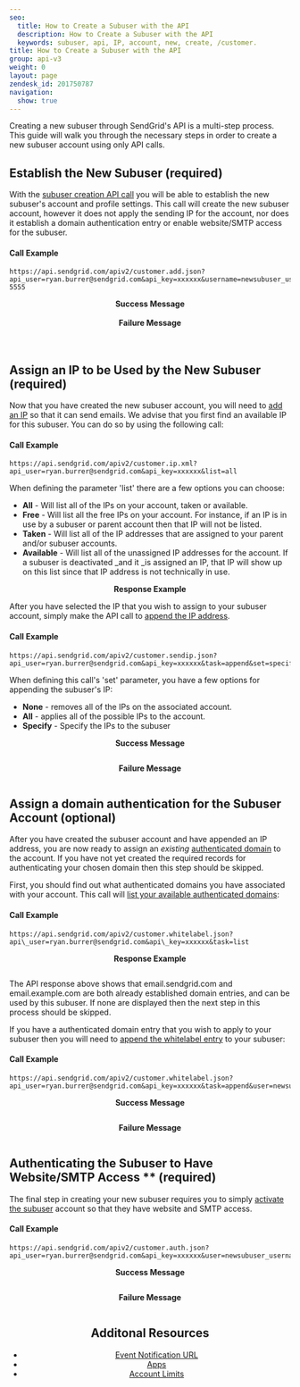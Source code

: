 ```yaml
---
seo:
  title: How to Create a Subuser with the API
  description: How to Create a Subuser with the API
  keywords: subuser, api, IP, account, new, create, /customer.
title: How to Create a Subuser with the API
group: api-v3
weight: 0
layout: page
zendesk_id: 201750787
navigation:
  show: true
---
```


Creating a new subuser through SendGrid's API is a multi-step process. This guide will walk you through the necessary steps in order to create a new subuser account using only API calls.

## Establish the New Subuser (required)

With the [subuser creation API call](https://sendgrid.com/docs/API_Reference/Customer_Subuser_API/subusers.html) you will be able to establish the new subuser's account and profile settings. This call will create the new subuser account, however it does not apply the sending IP for the account, nor does it establish a domain authentication entry or enable website/SMTP access for the subuser.

#### Call Example

```
https://api.sendgrid.com/apiv2/customer.add.json?api_user=ryan.burrer@sendgrid.com&api_key=xxxxxx&username=newsubuser_username&website=yourdomain.com&password=newsubuser_password&confirm_password=newsubuser_password&first_name=Ryan&last_name=Burrer&address=555_anystreet&city=any_city&state=CO&zip=80203&email=example@example.com&country=US&phone=555-5555
```

<center>
<strong>Success Message<br></strong><img src="http://content.screencast.com/users/Ryan.Burrer/folders/Jing/media/5e355c42-487e-442a-bd2b-89c9d80dd7d0/00000094.png" alt=""><center><strong> <br>Failure Message<br></strong></center>
<img src="http://content.screencast.com/users/Ryan.Burrer/folders/Jing/media/d8482205-976f-4f82-ad3a-77503e867c2f/00000095.png" alt=""> <strong><span class="wysiwyg-font-size-medium"><br><br></span></strong>
</center>

## Assign an IP to be Used by the New Subuser (required)

Now that you have created the new subuser account, you will need to [add an IP](http://sendgrid.com/docs/API_Reference/Customer_Subuser_API/ip_management.html#subuser-ip-assignment) so that it can send emails. We advise that you first find an available IP for this subuser. You can do so by using the following call:

#### Call Example
```
https://api.sendgrid.com/apiv2/customer.ip.xml?api_user=ryan.burrer@sendgrid.com&api_key=xxxxxx&list=all
```

When defining the parameter 'list' there are a few options you can choose:

- **All** - Will list all of the IPs on your account, taken or available.
- **Free** - Will list all the free IPs on your account. For instance, if an IP is in use by a subuser or parent account then that IP will not be listed.
- **Taken** - Will list all of the IP addresses that are assigned to your parent and/or subuser accounts.
- **Available** - Will list all of the unassigned IP addresses for the account. If a subuser is deactivated _and it _is assigned an IP, that IP will show up on this list since that IP address is not technically in use.
<center>
<strong>Response Example<br></strong><img src="http://content.screencast.com/users/Ryan.Burrer/folders/Jing/media/0dc1923b-fff9-4446-aff1-5dcab41929a4/00000096.png" alt="" align="middle">
</center>

After you have selected the IP that you wish to assign to your subuser account, simply make the API call to [append the IP address](http://sendgrid.com/docs/API_Reference/Customer_Subuser_API/ip_management.html#subuser-ip-assignment).

#### Call Example
```
https://api.sendgrid.com/apiv2/customer.sendip.json?api_user=ryan.burrer@sendgrid.com&api_key=xxxxxx&task=append&set=specify&user=newsubuser_username&ip[]=255.255.255.250&ip[]=255.255.255.255
```

When defining this call's 'set' parameter, you have a few options for appending the subuser's IP:

- **None** - removes all of the IPs on the associated account.
- **All** - applies all of the possible IPs to the account.
- **Specify** - Specify the IPs to the subuser
<center>
<strong>Success Message</strong>
<p class="wysiwyg-text-align-left"><img src="http://content.screencast.com/users/Ryan.Burrer/folders/Jing/media/5e355c42-487e-442a-bd2b-89c9d80dd7d0/00000094.png" alt="" align="middle"></p>
<strong>Failure Message</strong>
<p class="wysiwyg-text-align-left"><img src="http://content.screencast.com/users/Ryan.Burrer/folders/Jing/media/d8482205-976f-4f82-ad3a-77503e867c2f/00000095.png" alt="" align="middle"></p>
</center>



## Assign a domain authentication for the Subuser Account (optional)

After you have created the subuser account and have appended an IP address, you are now ready to assign an _existing_  [authenticated domain]({{root_url}}/ui/sending-email/how-to-set-up-domain-authentication/) to the account. If you have not yet created the required records for authenticating your chosen domain then this step should be skipped.

First, you should find out what authenticated domains you have associated with your account. This call will [list your available authenticated domains](http://sendgrid.com/docs/API_Reference/Customer_Subuser_API/whitelabel.html#list):

#### Call Example
```
https://api.sendgrid.com/apiv2/customer.whitelabel.json?api\_user=ryan.burrer@sendgrid.com&api\_key=xxxxxx&task=list
```

<center>
<strong>Response Example</strong>
<p class="wysiwyg-text-align-left"><img src="http://content.screencast.com/users/Ryan.Burrer/folders/Jing/media/9d491f57-d3c8-4376-a31d-a04b49590747/00000097.png" alt=""></p>
</center>

The API response above shows that email.sendgrid.com and email.example.com are both already established domain entries, and can be used by this subuser. If none are displayed then the next step in this process should be skipped.

If you have a authenticated domain entry that you wish to apply to your subuser then you will need to [append the whitelabel entry](http://sendgrid.com/docs/API_Reference/Customer_Subuser_API/whitelabel.html#append) to your subuser:

#### Call Example
```
https://api.sendgrid.com/apiv2/customer.whitelabel.json?api_user=ryan.burrer@sendgrid.com&api_key=xxxxxx&task=append&user=newsubuser_username&mail_domain=YOUR.ALREADY.EXISTING.WHITELABEL
```
<center>
<strong>Success Message</strong>
<p class="wysiwyg-text-align-left"><img src="http://content.screencast.com/users/Ryan.Burrer/folders/Jing/media/5e355c42-487e-442a-bd2b-89c9d80dd7d0/00000094.png" alt="" align="middle"></p>
<strong>Failure Message</strong>
<p><img src="http://content.screencast.com/users/Ryan.Burrer/folders/Jing/media/d8482205-976f-4f82-ad3a-77503e867c2f/00000095.png" alt=""></p>
</center>

## Authenticating the Subuser to Have Website/SMTP Access ** (required)

The final step in creating your new subuser requires you to simply [activate the subuser](https://sendgrid.com/docs/API_Reference/Customer_Subuser_API/authenticate_a_subuser.html) account so that they have website and SMTP access.

#### Call Example
```
https://api.sendgrid.com/apiv2/customer.auth.json?api_user=ryan.burrer@sendgrid.com&api_key=xxxxxx&user=newsubuser_username&password=newsubuser_password
```

<center>
<strong>Success Message</strong>
<p><img src="http://content.screencast.com/users/Ryan.Burrer/folders/Jing/media/5e355c42-487e-442a-bd2b-89c9d80dd7d0/00000094.png" alt="" align="middle"></p>
<strong>Failure Message</strong>
<p><img src="http://content.screencast.com/users/Ryan.Burrer/folders/Jing/media/d8482205-976f-4f82-ad3a-77503e867c2f/00000095.png" alt=""></p>
</center>
<center>


## Additonal Resources

* [Event Notification URL](https://sendgrid.com/docs/API_Reference/Customer_Subuser_API/event_notification_url.html)
* [Apps](https://sendgrid.com/docs/API_Reference/Customer_Subuser_API/apps.html)
* [Account Limits](https://sendgrid.com/docs/API_Reference/Customer_Subuser_API/account_limits.html)

